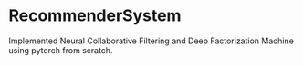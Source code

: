 # RecommenderSystem
Implemented Neural Collaborative Filtering and Deep Factorization Machine using pytorch from scratch. 

